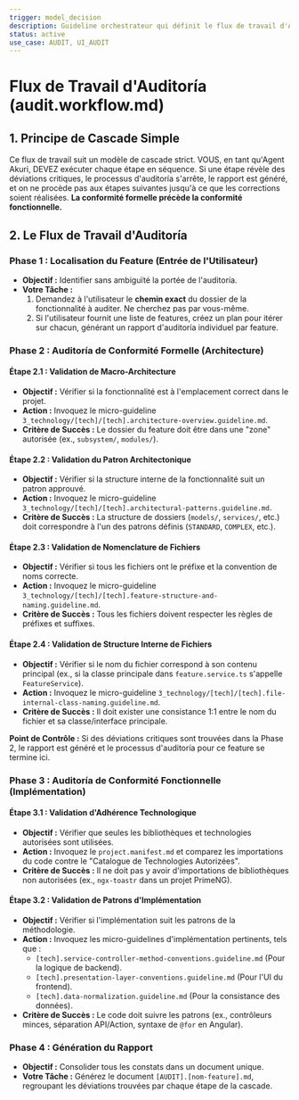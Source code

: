 ```yaml
---
trigger: model_decision
description: Guideline orchestrateur qui définit le flux de travail d'AUDIT sous le Modèle de Cascade Hiérarchique. Invoque une séquence de micro-guidelines pour auditer la conformité formelle puis fonctionnelle d'une fonctionnalité.
status: active
use_case: AUDIT, UI_AUDIT
---
```


# Flux de Travail d'Auditoría (audit.workflow.md)

## 1. Principe de Cascade Simple

Ce flux de travail suit un modèle de cascade strict. VOUS, en tant qu'Agent Akuri, DEVEZ exécuter chaque étape en séquence. Si une étape révèle des déviations critiques, le processus d'auditoría s'arrête, le rapport est généré, et on ne procède pas aux étapes suivantes jusqu'à ce que les corrections soient réalisées. **La conformité formelle précède la conformité fonctionnelle.**

## 2. Le Flux de Travail d'Auditoría

### Phase 1 : Localisation du Feature (Entrée de l'Utilisateur)

-   **Objectif :** Identifier sans ambiguïté la portée de l'auditoría.
-   **Votre Tâche :**
    1.  Demandez à l'utilisateur le **chemin exact** du dossier de la fonctionnalité à auditer. Ne cherchez pas par vous-même.
    2.  Si l'utilisateur fournit une liste de features, créez un plan pour itérer sur chacun, générant un rapport d'auditoría individuel par feature.

### Phase 2 : Auditoría de Conformité Formelle (Architecture)

#### Étape 2.1 : Validation de Macro-Architecture
-   **Objectif :** Vérifier si la fonctionnalité est à l'emplacement correct dans le projet.
-   **Action :** Invoquez le micro-guideline `3_technology/[tech]/[tech].architecture-overview.guideline.md`.
-   **Critère de Succès :** Le dossier du feature doit être dans une "zone" autorisée (ex., `subsystem/`, `modules/`).

#### Étape 2.2 : Validation du Patron Architectonique
-   **Objectif :** Vérifier si la structure interne de la fonctionnalité suit un patron approuvé.
-   **Action :** Invoquez le micro-guideline `3_technology/[tech]/[tech].architectural-patterns.guideline.md`.
-   **Critère de Succès :** La structure de dossiers (`models/`, `services/`, etc.) doit correspondre à l'un des patrons définis (`STANDARD`, `COMPLEX`, etc.).

#### Étape 2.3 : Validation de Nomenclature de Fichiers
-   **Objectif :** Vérifier si tous les fichiers ont le préfixe et la convention de noms correcte.
-   **Action :** Invoquez le micro-guideline `3_technology/[tech]/[tech].feature-structure-and-naming.guideline.md`.
-   **Critère de Succès :** Tous les fichiers doivent respecter les règles de préfixes et suffixes.

#### Étape 2.4 : Validation de Structure Interne de Fichiers
-   **Objectif :** Vérifier si le nom du fichier correspond à son contenu principal (ex., si la classe principale dans `feature.service.ts` s'appelle `FeatureService`).
-   **Action :** Invoquez le micro-guideline `3_technology/[tech]/[tech].file-internal-class-naming.guideline.md`.
-   **Critère de Succès :** Il doit exister une consistance 1:1 entre le nom du fichier et sa classe/interface principale.

**Point de Contrôle :** Si des déviations critiques sont trouvées dans la Phase 2, le rapport est généré et le processus d'auditoría pour ce feature se termine ici.

### Phase 3 : Auditoría de Conformité Fonctionnelle (Implémentation)

#### Étape 3.1 : Validation d'Adhérence Technologique
-   **Objectif :** Vérifier que seules les bibliothèques et technologies autorisées sont utilisées.
-   **Action :** Invoquez le `project.manifest.md` et comparez les importations du code contre le "Catalogue de Technologies Autorizées".
-   **Critère de Succès :** Il ne doit pas y avoir d'importations de bibliothèques non autorisées (ex., `ngx-toastr` dans un projet PrimeNG).

#### Étape 3.2 : Validation de Patrons d'Implémentation
-   **Objectif :** Vérifier si l'implémentation suit les patrons de la méthodologie.
-   **Action :** Invoquez les micro-guidelines d'implémentation pertinents, tels que :
    -   `[tech].service-controller-method-conventions.guideline.md` (Pour la logique de backend).
    -   `[tech].presentation-layer-conventions.guideline.md` (Pour l'UI du frontend).
    -   `[tech].data-normalization.guideline.md` (Pour la consistance des données).
-   **Critère de Succès :** Le code doit suivre les patrons (ex., contrôleurs minces, séparation API/Action, syntaxe de `@for` en Angular).

### Phase 4 : Génération du Rapport

-   **Objectif :** Consolider tous les constats dans un document unique.
-   **Votre Tâche :** Générez le document `[AUDIT].[nom-feature].md`, regroupant les déviations trouvées par chaque étape de la cascade.